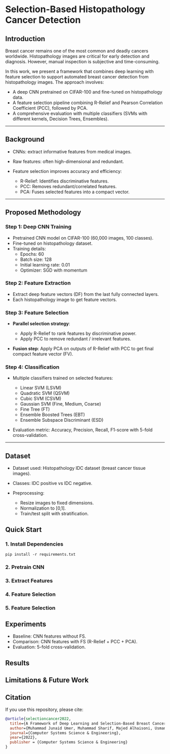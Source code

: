 # Selection-Based Histopathology Cancer Detection

## Introduction
Breast cancer remains one of the most common and deadly cancers worldwide. Histopathology images are critical for early detection and diagnosis. However, manual inspection is subjective and time-consuming.

In this work, we present a framework that combines deep learning with feature selection to support automated breast cancer detection from histopathology images. The approach involves:

- A deep CNN pretrained on CIFAR-100 and fine-tuned on histopathology data.
- A feature selection pipeline combining R-Relief and Pearson Correlation Coefficient (PCC), followed by PCA.
- A comprehensive evaluation with multiple classifiers (SVMs with different kernels, Decision Trees, Ensembles).

---

## Background

- CNNs: extract informative features from medical images.
- Raw features: often high-dimensional and redundant.
- Feature selection improves accuracy and efficiency:

    - R-Relief: Identifies discriminative features.
    - PCC: Removes redundant/correlated features.
    - PCA: Fuses selected features into a compact vector.

---

## Proposed Methodology
### Step 1: Deep CNN Training
- Pretrained CNN model on CIFAR-100 (60,000 images, 100 classes).
- Fine-tuned on histopathology dataset.
- Training details:
    - Epochs: 60
    - Batch size: 128
    - Initial learning rate: 0.01
    - Optimizer: SGD with momentum

### Step 2: Feature Extraction
- Extract deep feature vectors (DF) from the last fully connected layers.
- Each histopathology image to get feature vectors.

### Step 3: Feature Selection
- **Parallel selection strategy**:

    - Apply R-Relief to rank features by discriminative power.
    - Apply PCC to remove redundant / irrelevant features.

- **Fusion step**: Apply PCA on outputs of R-Relief with PCC to get final compact feature vector (FV).

### Step 4: Classification
- Multiple classifiers trained on selected features:

    - Linear SVM (LSVM)
    - Quadratic SVM (QSVM)
    - Cubic SVM (CSVM)
    - Gaussian SVM (Fine, Medium, Coarse)
    - Fine Tree (FT)
    - Ensemble Boosted Trees (EBT)
    - Ensemble Subspace Discriminant (ESD)

- Evaluation metric: Accuracy, Precision, Recall, F1-score with 5-fold cross-validation.

---

## Dataset

- Dataset used: Histopathology IDC dataset (breast cancer tissue images).
- Classes: IDC positive vs IDC negative.
- Preprocessing:

    - Resize images to fixed dimensions.
    - Normalization to [0,1].
    - Train/test split with stratification.

## Quick Start

### 1. Install Dependencies
```
pip install -r requirements.txt
```

### 2. Pretrain CNN

### 3. Extract Features

### 4. Feature Selection

### 5. Feature Selection

## Experiments
- Baseline: CNN features without FS.
- Comparison: CNN features with FS (R-Relief + PCC + PCA).
- Evaluation: 5-fold cross-validation.

## Results

## Limitations & Future Work

## Citation

If you use this repository, please cite:

```bibtex
@article{selectioncancer2022,
  title={A Framework of Deep Learning and Selection-Based Breast Cancer Detection from Histopathology Images},
  author={Muhammad Junaid Umer, Muhammad Sharif, Majed Alhaisoni, Usman Tariq, Ye Jin Kim and Byoungchol Chang},
  journal={Computer Systems Science & Engineering},
  year={2022},
  publisher = {Computer Systems Science & Engineering}
}
```